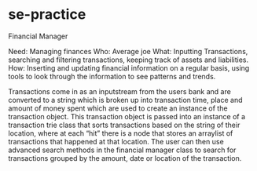 # se-practice
Financial Manager

Need: Managing finances
Who: Average joe
What: Inputting Transactions, searching and filtering transactions, keeping track of assets and liabilities.
How: Inserting and updating financial information on a regular basis, using tools to look through the information to see patterns and trends.


Transactions come in as an inputstream from the users bank and are converted to a string which is broken up into transaction time, place and amount of money spent which are used to create an instance of the transaction object. This transaction object is passed into an instance of a transaction trie class that sorts transactions based on the string of their location, where at each “hit” there is a node that stores an arraylist of transactions that happened at that location. The user can then use advanced search methods in the financial manager class to search for transactions grouped by the amount, date or location of the transaction. 
 